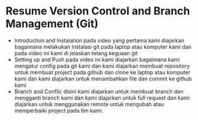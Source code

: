 # Resume Version Control and Branch Management (Git)
* Introduction and Instalation
    pada video yang pertama kami diajarkan bagaimana melakukan instalasi git pada laptop atau komputer kami dan pada video ini kami di jelaskan tetang keguaan git 
* Setting up and Push
    pada video ini kami diajarkan bagaimana kami mengatur config pada git kami dan kami diajarkan membuat repository untuk membuat project pada github dan clone ke laptop atau komputer kami dan kami diajarkan untuk menambahkan file dan commit ke github kami
* Branch and Conflic
    disini kami diajarkan untuk membuat branch dan mengganti branch kami dan kami diajarkan untuk full request dan kami diajarkan untuk menggunakan remote untuk mengubah atau memperbaiki project pada tim kami.